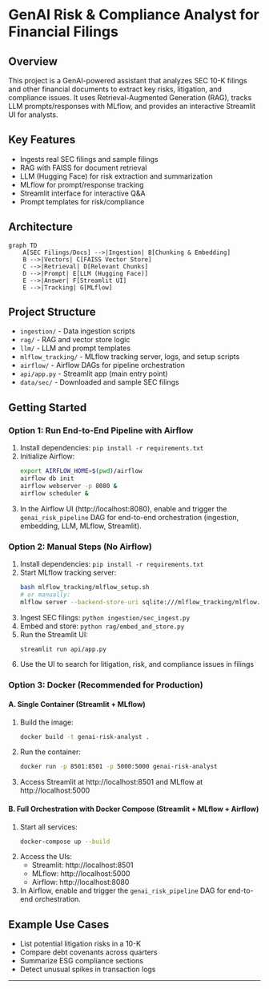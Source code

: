 
# GenAI Risk & Compliance Analyst for Financial Filings

## Overview
This project is a GenAI-powered assistant that analyzes SEC 10-K filings and other financial documents to extract key risks, litigation, and compliance issues. It uses Retrieval-Augmented Generation (RAG), tracks LLM prompts/responses with MLflow, and provides an interactive Streamlit UI for analysts.

## Key Features
- Ingests real SEC filings and sample filings
- RAG with FAISS for document retrieval
- LLM (Hugging Face) for risk extraction and summarization
- MLflow for prompt/response tracking
- Streamlit interface for interactive Q&A
- Prompt templates for risk/compliance

## Architecture
```mermaid
graph TD
    A[SEC Filings/Docs] -->|Ingestion| B[Chunking & Embedding]
    B -->|Vectors| C[FAISS Vector Store]
    C -->|Retrieval| D[Relevant Chunks]
    D -->|Prompt| E[LLM (Hugging Face)]
    E -->|Answer| F[Streamlit UI]
    E -->|Tracking| G[MLflow]
```

## Project Structure
- `ingestion/` - Data ingestion scripts
- `rag/` - RAG and vector store logic
- `llm/` - LLM and prompt templates
- `mlflow_tracking/` - MLflow tracking server, logs, and setup scripts
- `airflow/` - Airflow DAGs for pipeline orchestration
- `api/app.py` - Streamlit app (main entry point)
- `data/sec/` - Downloaded and sample SEC filings

## Getting Started
### Option 1: Run End-to-End Pipeline with Airflow
1. Install dependencies: `pip install -r requirements.txt`
2. Initialize Airflow:
   ```sh
   export AIRFLOW_HOME=$(pwd)/airflow
   airflow db init
   airflow webserver -p 8080 &
   airflow scheduler &
   ```
3. In the Airflow UI (http://localhost:8080), enable and trigger the `genai_risk_pipeline` DAG for end-to-end orchestration (ingestion, embedding, LLM, MLflow, Streamlit).

### Option 2: Manual Steps (No Airflow)
1. Install dependencies: `pip install -r requirements.txt`
2. Start MLflow tracking server:
   ```sh
   bash mlflow_tracking/mlflow_setup.sh
   # or manually:
   mlflow server --backend-store-uri sqlite:///mlflow_tracking/mlflow.db --default-artifact-root ./mlflow_tracking --host 0.0.0.0 --port 5000
   ```
3. Ingest SEC filings: `python ingestion/sec_ingest.py`
4. Embed and store: `python rag/embed_and_store.py`
5. Run the Streamlit UI:
   ```sh
   streamlit run api/app.py
   ```
6. Use the UI to search for litigation, risk, and compliance issues in filings

### Option 3: Docker (Recommended for Production)
#### A. Single Container (Streamlit + MLflow)
1. Build the image:
   ```sh
   docker build -t genai-risk-analyst .
   ```
2. Run the container:
   ```sh
   docker run -p 8501:8501 -p 5000:5000 genai-risk-analyst
   ```
3. Access Streamlit at http://localhost:8501 and MLflow at http://localhost:5000

#### B. Full Orchestration with Docker Compose (Streamlit + MLflow + Airflow)
1. Start all services:
   ```sh
   docker-compose up --build
   ```
2. Access the UIs:
   - Streamlit: http://localhost:8501
   - MLflow: http://localhost:5000
   - Airflow: http://localhost:8080
3. In Airflow, enable and trigger the `genai_risk_pipeline` DAG for end-to-end orchestration.

## Example Use Cases
- List potential litigation risks in a 10-K
- Compare debt covenants across quarters
- Summarize ESG compliance sections
- Detect unusual spikes in transaction logs

---
